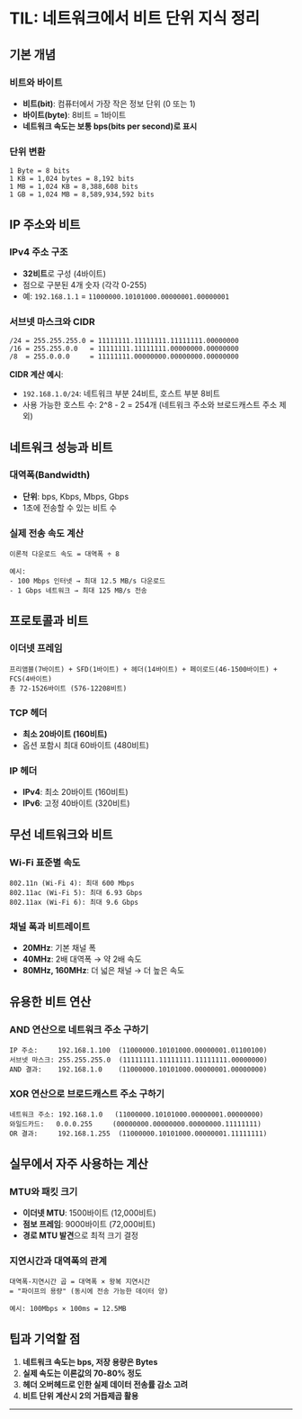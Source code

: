 # TIL: 네트워크에서 비트 단위 지식 정리

## 기본 개념

### 비트와 바이트
- **비트(bit)**: 컴퓨터에서 가장 작은 정보 단위 (0 또는 1)
- **바이트(byte)**: 8비트 = 1바이트
- **네트워크 속도는 보통 bps(bits per second)로 표시**

### 단위 변환
```
1 Byte = 8 bits
1 KB = 1,024 bytes = 8,192 bits
1 MB = 1,024 KB = 8,388,608 bits
1 GB = 1,024 MB = 8,589,934,592 bits
```

## IP 주소와 비트

### IPv4 주소 구조
- **32비트**로 구성 (4바이트)
- 점으로 구분된 4개 숫자 (각각 0-255)
- 예: `192.168.1.1` = `11000000.10101000.00000001.00000001`

### 서브넷 마스크와 CIDR
```
/24 = 255.255.255.0 = 11111111.11111111.11111111.00000000
/16 = 255.255.0.0   = 11111111.11111111.00000000.00000000
/8  = 255.0.0.0     = 11111111.00000000.00000000.00000000
```

**CIDR 계산 예시**:
- `192.168.1.0/24`: 네트워크 부분 24비트, 호스트 부분 8비트
- 사용 가능한 호스트 수: 2^8 - 2 = 254개 (네트워크 주소와 브로드캐스트 주소 제외)

## 네트워크 성능과 비트

### 대역폭(Bandwidth)
- **단위**: bps, Kbps, Mbps, Gbps
- 1초에 전송할 수 있는 비트 수

### 실제 전송 속도 계산
```
이론적 다운로드 속도 = 대역폭 ÷ 8

예시:
- 100 Mbps 인터넷 → 최대 12.5 MB/s 다운로드
- 1 Gbps 네트워크 → 최대 125 MB/s 전송
```

## 프로토콜과 비트

### 이더넷 프레임
```
프리앰블(7바이트) + SFD(1바이트) + 헤더(14바이트) + 페이로드(46-1500바이트) + FCS(4바이트)
총 72-1526바이트 (576-12208비트)
```

### TCP 헤더
- **최소 20바이트 (160비트)**
- 옵션 포함시 최대 60바이트 (480비트)

### IP 헤더
- **IPv4**: 최소 20바이트 (160비트)
- **IPv6**: 고정 40바이트 (320비트)

## 무선 네트워크와 비트

### Wi-Fi 표준별 속도
```
802.11n (Wi-Fi 4): 최대 600 Mbps
802.11ac (Wi-Fi 5): 최대 6.93 Gbps
802.11ax (Wi-Fi 6): 최대 9.6 Gbps
```

### 채널 폭과 비트레이트
- **20MHz**: 기본 채널 폭
- **40MHz**: 2배 대역폭 → 약 2배 속도
- **80MHz, 160MHz**: 더 넓은 채널 → 더 높은 속도

## 유용한 비트 연산

### AND 연산으로 네트워크 주소 구하기
```
IP 주소:     192.168.1.100  (11000000.10101000.00000001.01100100)
서브넷 마스크: 255.255.255.0  (11111111.11111111.11111111.00000000)
AND 결과:    192.168.1.0    (11000000.10101000.00000001.00000000)
```

### XOR 연산으로 브로드캐스트 주소 구하기
```
네트워크 주소: 192.168.1.0   (11000000.10101000.00000001.00000000)
와일드카드:   0.0.0.255     (00000000.00000000.00000000.11111111)
OR 결과:     192.168.1.255  (11000000.10101000.00000001.11111111)
```

## 실무에서 자주 사용하는 계산

### MTU와 패킷 크기
- **이더넷 MTU**: 1500바이트 (12,000비트)
- **점보 프레임**: 9000바이트 (72,000비트)
- **경로 MTU 발견**으로 최적 크기 결정

### 지연시간과 대역폭의 관계
```
대역폭-지연시간 곱 = 대역폭 × 왕복 지연시간
= "파이프의 용량" (동시에 전송 가능한 데이터 양)

예시: 100Mbps × 100ms = 12.5MB
```

## 팁과 기억할 점

1. **네트워크 속도는 bps, 저장 용량은 Bytes**
2. **실제 속도는 이론값의 70-80% 정도**
3. **헤더 오버헤드로 인한 실제 데이터 전송률 감소 고려**
4. **비트 단위 계산시 2의 거듭제곱 활용**

---